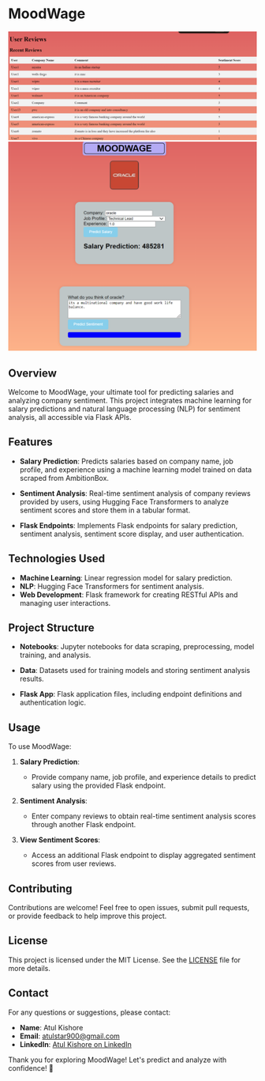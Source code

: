 # MoodWage

![MoodWage](https://github.com/Atulok0506/MOODWAGE/blob/main/moodwage1.png)
![MoodWage](https://github.com/Atulok0506/MOODWAGE/blob/main/moodwage2.png)


## Overview

Welcome to MoodWage, your ultimate tool for predicting salaries and analyzing company sentiment. This project integrates machine learning for salary predictions and natural language processing (NLP) for sentiment analysis, all accessible via Flask APIs.

## Features

- **Salary Prediction**: Predicts salaries based on company name, job profile, and experience using a machine learning model trained on data scraped from AmbitionBox.
  
- **Sentiment Analysis**: Real-time sentiment analysis of company reviews provided by users, using Hugging Face Transformers to analyze sentiment scores and store them in a tabular format.

- **Flask Endpoints**: Implements Flask endpoints for salary prediction, sentiment analysis, sentiment score display, and user authentication.

## Technologies Used

- **Machine Learning**: Linear regression model for salary prediction.
- **NLP**: Hugging Face Transformers for sentiment analysis.
- **Web Development**: Flask framework for creating RESTful APIs and managing user interactions.

## Project Structure

- **Notebooks**: Jupyter notebooks for data scraping, preprocessing, model training, and analysis.
  
- **Data**: Datasets used for training models and storing sentiment analysis results.
  
- **Flask App**: Flask application files, including endpoint definitions and authentication logic.

## Usage

To use MoodWage:

1. **Salary Prediction**:
   - Provide company name, job profile, and experience details to predict salary using the provided Flask endpoint.
  
2. **Sentiment Analysis**:
   - Enter company reviews to obtain real-time sentiment analysis scores through another Flask endpoint.

3. **View Sentiment Scores**:
   - Access an additional Flask endpoint to display aggregated sentiment scores from user reviews.

## Contributing

Contributions are welcome! Feel free to open issues, submit pull requests, or provide feedback to help improve this project.

## License

This project is licensed under the MIT License. See the [LICENSE](LICENSE) file for more details.

## Contact

For any questions or suggestions, please contact:

- **Name**: Atul Kishore
- **Email**: atulstar900@gmail.com
- **LinkedIn**: [Atul Kishore on LinkedIn](https://www.linkedin.com/in/atul-kishore-b16991179/)

Thank you for exploring MoodWage! Let's predict and analyze with confidence! 🚀

